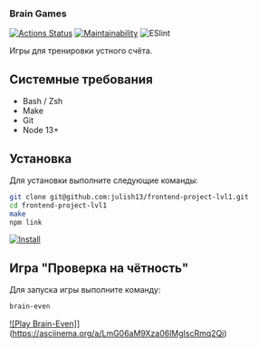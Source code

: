 ### Brain Games
[![Actions Status](https://github.com/julish13/frontend-project-lvl1/workflows/hexlet-check/badge.svg)](https://github.com/julish13/frontend-project-lvl1/actions)
[![Maintainability](https://api.codeclimate.com/v1/badges/e18b4b4a70e20392196a/maintainability)](https://codeclimate.com/github/julish13/frontend-project-lvl1/maintainability)
![ESlint](https://github.com/julish13/frontend-project-lvl1/workflows/ESlint/badge.svg)

Игры для тренировки устного счёта.

## Системные требования

 - Bash / Zsh
 - Make
 - Git
 - Node 13+

## Установка

Для установки выполните следующие команды:

```bash
git clone git@github.com:julish13/frontend-project-lvl1.git
cd frontend-project-lvl1
make
npm link
```
[![Install](https://asciinema.org/a/swJTb5jx4ppuom5zENBYRY9Ep.svg)](https://asciinema.org/a/swJTb5jx4ppuom5zENBYRY9Ep)
## Игра "Проверка на чётность"

Для запуска игры выполните команду:

```bash
brain-even
```
[![Play Brain-Even]](https://asciinema.org/a/LmG06aM9Xza06lMgIscRmq2Qi.svg)](https://asciinema.org/a/LmG06aM9Xza06lMgIscRmq2Qi)